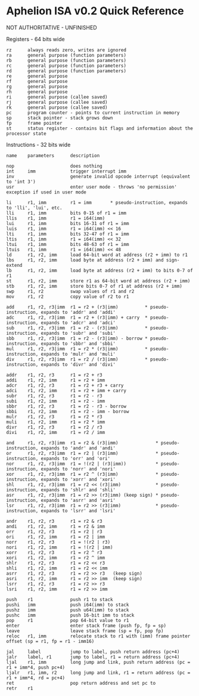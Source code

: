 # Aphelion ISA v0.2 Quick Reference

NOT AUTHORITATIVE - UNFINISHED

Registers - 64 bits wide

    rz      always reads zero, writes are ignored
    ra      general purpose (function parameters)
    rb      general purpose (function parameters)
    rc      general purpose (function parameters)
    rd      general purpose (function parameters)
    re      general purpose
    rf      general purpose
    rg      general purpose
    rh      general purpose
    ri      general purpose (callee saved)
    rj      general purpose (callee saved)
    rk      general purpose (callee saved)
    pc      program counter - points to current instruction in memory
    sp      stack pointer - stack grows down
    fp      frame pointer
    st      status register - contains bit flags and information about the processor state

Instructions - 32 bits wide

    name    parameters      description

    nop                     does nothing
    int     imm             trigger interrupt imm
    inv                     generate invalid opcode interrupt (equivalent to 'int 3')
    usr                     enter user mode - throws 'no permission' exception if used in user mode

    li      r1, imm         r1 = imm       * pseudo-instruction, expands to 'lli', 'lui', etc.
    lli     r1, imm         bits 0-15 of r1 = imm
    llis    r1, imm         r1 = i64(imm)
    lui     r1, imm         bits 16-31 of r1 = imm
    luis    r1, imm         r1 = i64(imm) << 16
    lti     r1, imm         bits 32-47 of r1 = imm
    ltis    r1, imm         r1 = i64(imm) << 32
    ltui    r1, imm         bits 48-63 of r1 = imm
    ltuis   r1, imm         r1 = i64(imm) << 48
    ld      r1, r2, imm     load 64-bit word at address (r2 + imm) to r1
    lbs     r1, r2, imm     load byte at address (r2 + imm) and sign-extend
    lb      r1, r2, imm     load byte at address (r2 + imm) to bits 0-7 of r1
    st      r1, r2, imm     store r1 as 64-bit word at address (r2 + imm)
    stb     r1, r2, imm     store bits 0-7 of r1 at address (r2 + imm)
    swp     r1, r2          swap values of r1 and r2
    mov     r1, r2          copy value of r2 to r1

    add     r1, r2, r3|imm  r1 = r2 + (r3|imm)          * pseudo-instruction, expands to 'addr' and 'addi'
    adc     r1, r2, r3|imm  r1 = r2 + (r3|imm) + carry  * pseudo-instruction, expands to 'adcr' and 'adci'
    sub     r1, r2, r3|imm  r1 = r2 - (r3|imm)          * pseudo-instruction, expands to 'subr' and 'subi'
    sbb     r1, r2, r3|imm  r1 = r2 - (r3|imm) - borrow * pseudo-instruction, expands to 'sbbr' and 'sbbi'
    mul     r1, r2, r3|imm  r1 = r2 * (r3|imm)          * pseudo-instruction, expands to 'mulr' and 'muli'
    div     r1, r2, r3|imm  r1 = r2 / (r3|imm)          * pseudo-instruction, expands to 'divr' and 'divi'

    addr    r1, r2, r3      r1 = r2 + r3
    addi    r1, r2, imm     r1 = r2 + imm
    adcr    r1, r2, r3      r1 = r2 + r3 + carry
    adci    r1, r2, imm     r1 = r2 + imm + carry
    subr    r1, r2, r3      r1 = r2 - r3
    subi    r1, r2, imm     r1 = r2 - imm
    sbbr    r1, r2, r3      r1 = r2 - r3 - borrow
    sbbi    r1, r2, imm     r1 = r2 - imm - borrow
    mulr    r1, r2, r3      r1 = r2 * r3
    muli    r1, r2, imm     r1 = r2 * imm
    divr    r1, r2, r3      r1 = r2 / r3
    divi    r1, r2, imm     r1 = r2 / imm

    and     r1, r2, r3|imm  r1 = r2 & (r3|imm)              * pseudo-instruction, expands to 'andr' and 'andi'
    or      r1, r2, r3|imm  r1 = r2 | (r3|imm)              * pseudo-instruction, expands to 'orr' and 'ori'
    nor     r1, r2, r3|imm  r1 = !(r2 | (r3|imm))           * pseudo-instruction, expands to 'norr' and 'nori'
    xor     r1, r2, r3|imm  r1 = r2 ^ (r3|imm)              * pseudo-instruction, expands to 'xorr' and 'xori'
    shl     r1, r2, r3|imm  r1 = r2 << (r3|imm)             * pseudo-instruction, expands to 'shlr' and 'shli'
    asr     r1, r2, r3|imm  r1 = r2 >> (r3|imm) (keep sign) * pseudo-instruction, expands to 'asrr' and 'asri'
    lsr     r1, r2, r3|imm  r1 = r2 >> (r3|imm)             * pseudo-instruction, expands to 'lsrr' and 'lsri'

    andr    r1, r2, r3      r1 = r2 & r3
    andi    r1, r2, imm     r1 = r2 & imm
    orr     r1, r2, r3      r1 = r2 | r3
    ori     r1, r2, imm     r1 = r2 | imm
    norr    r1, r2, r3      r1 = !(r2 | r3)
    nori    r1, r2, imm     r1 = !(r2 | imm)
    xorr    r1, r2, r3      r1 = r2 ^ r3
    xori    r1, r2, imm     r1 = r2 ^ imm
    shlr    r1, r2, r3      r1 = r2 << r3
    shli    r1, r2, imm     r1 = r2 << imm
    asrr    r1, r2, r3      r1 = r2 >> r3   (keep sign)
    asri    r1, r2, imm     r1 = r2 >> imm  (keep sign)
    lsrr    r1, r2, r3      r1 = r2 >> r3
    lsri    r1, r2, imm     r1 = r2 >> imm

    push    r1              push r1 to stack
    pushi   imm             push i64(imm) to stack
    pushz   imm             push u64(imm) to stack
    pushc   imm             push 16-bit imm to stack
    pop     r1              pop 64-bit value to r1
    enter                   enter stack frame (push fp, fp = sp)
    leave                   leave stack frame (sp = fp, pop fp)
    reloc   r1, imm         relocate stack to r1 with (imm) frame pointer offset (sp = r1, fp = r1 - imm16)

    jal     label           jump to label, push return address (pc+4)
    jalr    label, r1       jump to label, r1 = return address (pc+4) 
    ljal    r1, imm         long jump and link, push return address (pc = r1 + imm*4, push pc+4)
    ljalr   r1, imm, r2     long jump and link, r1 = return address (pc = r1 + imm*4, rd = pc+4)
    ret                     pop return address and set pc to 
    retr    r1              